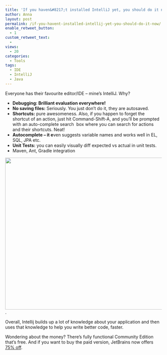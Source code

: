 ```yaml
---
title: 'If you haven&#8217;t installed IntelliJ yet, you should do it now.'
author: Anna
layout: post
permalink: /if-you-havent-installed-intellij-yet-you-should-do-it-now/
enable_retweet_button:
  - 1
custom_retweet_text:
  - 
views:
  - 20
categories:
  - Tools
tags:
  - IDE
  - IntelliJ
  - Java
---
```

Everyone has their favourite editor/IDE &#8211; mine&#8217;s IntelliJ. Why?

<!--more-->

  * **Debugging: Brilliant evaluation everywhere!**
  * **No saving files:** Seriously. You just don&#8217;t do it, they are autosaved.
  * **Shortcuts:** pure awesomeness. Also, if you happen to forget the shortcut of an action, just hit Command-Shift-A, and you’ll be prompted with an auto-complete search  box where you can search for actions and their shortcuts. Neat!
  * **Autocomplete &#8211; it e**ven suggests variable names and works well in EL, SQL, JPA etc.
  * **Unit Tests:** you can easily visually diff expected vs actual in unit tests.
  * Maven, Ant, Gradle integration

<img class="alignnone" title="IntelliJ" alt="" src="http://www.pliksy.pl/wp-content/uploads/2012/05/intellij_idea_new_ui.png" width="632" height="488" />.

Overall, Intellij builds up a lot of knowledge about your application and then uses that knowledge to help you write better code, faster.

Wondering about the money? There&#8217;s fully functional Community Edition that&#8217;s free. And if you want to buy the paid version, JetBrains now offers [75% off][1].

 [1]: http://www.jetbrains.com/specials/index.jsp